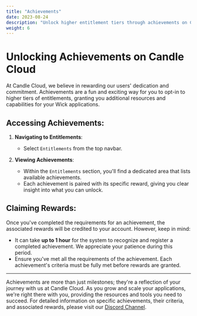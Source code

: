 ```yaml
---
title: "Achievements"
date: 2023-08-24
description: "Unlock higher entitlement tiers through achievements on Candle Cloud."
weight: 6
---
```


# Unlocking Achievements on Candle Cloud

At Candle Cloud, we believe in rewarding our users' dedication and commitment. Achievements are a fun and exciting way for you to opt-in to higher tiers of entitlements, granting you additional resources and capabilities for your Wick applications.

## Accessing Achievements:

1. **Navigating to Entitlements**:

   - Select `Entitlements` from the top navbar.

2. **Viewing Achievements**:
   - Within the `Entitlements` section, you'll find a dedicated area that lists available achievements.
   - Each achievement is paired with its specific reward, giving you clear insight into what you can unlock.

## Claiming Rewards:

Once you've completed the requirements for an achievement, the associated rewards will be credited to your account. However, keep in mind:

- It can take **up to 1 hour** for the system to recognize and register a completed achievement. We appreciate your patience during this period.
- Ensure you've met all the requirements of the achievement. Each achievement's criteria must be fully met before rewards are granted.

---

Achievements are more than just milestones; they're a reflection of your journey with us at Candle Cloud. As you grow and scale your applications, we're right there with you, providing the resources and tools you need to succeed. For detailed information on specific achievements, their criteria, and associated rewards, please visit our [Discord Channel](https://discord.gg/candle).

